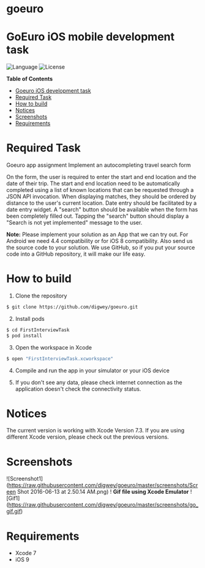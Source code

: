 # goeuro
GoEuro iOS mobile development task
============
![Language](https://img.shields.io/badge/language-objec%202-orange.svg)
![License](https://img.shields.io/badge/goeuro-testing-red.svg)



**Table of Contents**  
- [Goeuro iOS development task](#)
- [Required Task](#)
- [How to build](#)
- [Notices](#)
- [Screenshots](#)
- [Requirements](#)

# Required Task
Goeuro app assignment
Implement an autocompleting travel search form

On the form, the user is required to enter the start and end location and the date of their trip. The start and end location need to be automatically completed using a list of known locations that can be requested through a JSON API invocation. When displaying matches, they should be ordered by distance to the user's current location. Date entry should be facilitated by a date entry widget. A "search" button should be available when the form has been completely filled out. Tapping the "search" button should display a "Search is not yet implemented" message to the user.

**Note:**
Please implement your solution as an App that we can try out. For Android we need 4.4 compatibility or for iOS 8 compatibility. Also send us the source code to your solution. We use GitHub, so if you put your source code into a GitHub repository, it will make our life easy.


# How to build

1) Clone the repository
```bash
$ git clone https://github.com/digwey/goeuro.git
```

2) Install pods

```bash
$ cd FirstInterviewTask
$ pod install
```

3) Open the workspace in Xcode

```bash
$ open "FirstInterviewTask.xcworkspace"
```
4) Compile and run the app in your simulator or your iOS device

5) If you don't see any data, please check internet connection as the application doesn't check the connectivity status.


# Notices
The current version is working with Xcode Version 7.3. If you are using different Xcode version, please check out the previous versions.

# Screenshots
![Screenshot1]
(https://raw.githubusercontent.com/digwey/goeuro/master/screenshots/Screen Shot 2016-06-13 at 2.50.14 AM.png)
!
**Gif file using Xcode Emulator**
![Gif1]
(https://raw.githubusercontent.com/digwey/goeuro/master/screenshots/go_gif.gif)


# Requirements

* Xcode 7
* iOS 9

